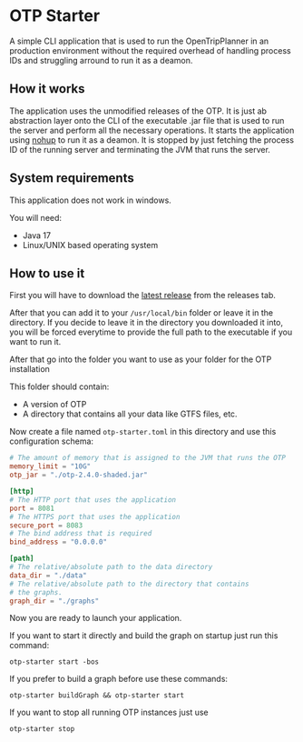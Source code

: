 # OTP Starter

A simple CLI application that is used to run the OpenTripPlanner in 
an production environment without the required overhead of handling process IDs and struggling arround to run 
it as a deamon.

## How it works

The application uses the unmodified releases of the OTP. It is just ab abstraction layer onto the CLI of the executable 
.jar file that is used to run the server and perform all the necessary operations.
It starts the application using [nohup](https://de.wikipedia.org/wiki/Nohup) to run it as a deamon. 
It is stopped by just fetching the process ID of the running server and terminating the JVM that runs
the server. 

## System requirements

This application does not work in windows.

You will need: 
- Java 17
- Linux/UNIX based operating system

## How to use it

First you will have to download the [latest release](https://github.com/MathisBurger/OpenTripPlanner-Starter/releases/tag/0.1.1) from the releases tab.

After that you can add it to your `/usr/local/bin` folder or leave it in the directory.
If you decide to leave it in the directory you downloaded it into, you will be forced everytime to 
provide the full path to the executable if you want to run it.

After that go into the folder you want to use as your folder for the OTP installation

This folder should contain:
- A version of OTP
- A directory that contains all your data like GTFS files, etc.

Now create a file named `otp-starter.toml` in this directory and use this configuration schema:

```toml
# The amount of memory that is assigned to the JVM that runs the OTP
memory_limit = "10G"
otp_jar = "./otp-2.4.0-shaded.jar"

[http]
# The HTTP port that uses the application
port = 8081
# The HTTPS port that uses the application
secure_port = 8083
# The bind address that is required
bind_address = "0.0.0.0"

[path]
# The relative/absolute path to the data directory
data_dir = "./data"
# The relative/absolute path to the directory that contains
# the graphs.
graph_dir = "./graphs"
```

Now you are ready to launch your application.

If you want to start it directly and build the graph on startup just run this command:

```shell
otp-starter start -bos
```

If you prefer to build a graph before use these commands:

```shell
otp-starter buildGraph && otp-starter start
```


If you want to stop all running OTP instances just use 
```shell
otp-starter stop
```

